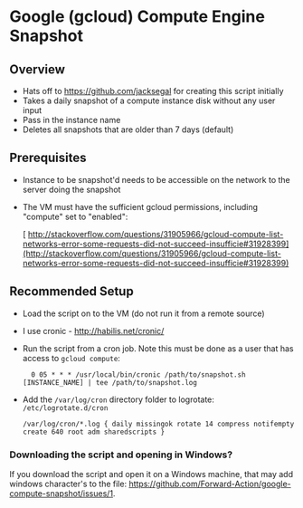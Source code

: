 # Google (gcloud) Compute Engine Snapshot

## Overview
* Hats off to https://github.com/jacksegal for creating this script initially
* Takes a daily snapshot of a compute instance disk without any user input
* Pass in the instance name
* Deletes all snapshots that are older than 7 days (default)

## Prerequisites
* Instance to be snapshot'd needs to be accessible on the network to the server doing the snapshot
* The VM must have the sufficient gcloud permissions, including "compute" set to "enabled":

	[	http://stackoverflow.com/questions/31905966/gcloud-compute-list-networks-error-some-requests-did-not-succeed-insufficie#31928399](http://stackoverflow.com/questions/31905966/gcloud-compute-list-networks-error-some-requests-did-not-succeed-insufficie#31928399)

## Recommended Setup
* Load the script on to the VM (do not run it from a remote source)
* I use cronic - http://habilis.net/cronic/
* Run the script from a cron job.  Note this must be done as a user that has access to `gcloud compute`:

        0 05 * * * /usr/local/bin/cronic /path/to/snapshot.sh [INSTANCE_NAME] | tee /path/to/snapshot.log
      
* Add the `/var/log/cron` directory folder to logrotate: `/etc/logrotate.d/cron`
	
	`/var/log/cron/*.log { daily missingok rotate 14 compress notifempty create 640 root adm sharedscripts }`


### Downloading the script and opening in Windows?

If you download the script and open it on a Windows machine, that may add windows character's to the file: https://github.com/Forward-Action/google-compute-snapshot/issues/1.
